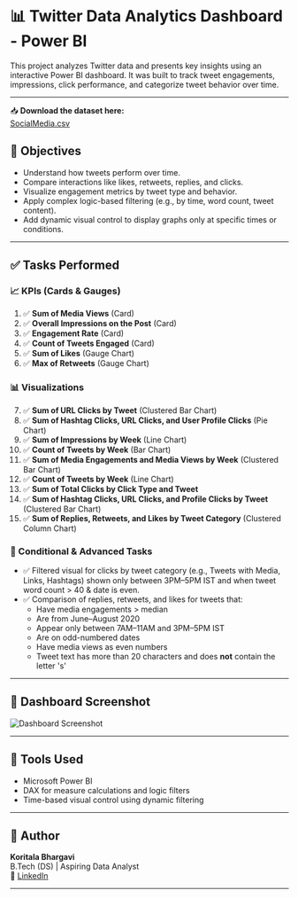 # 📊 Twitter Data Analytics Dashboard - Power BI

This project analyzes Twitter data and presents key insights using an interactive Power BI dashboard. It was built to track tweet engagements, impressions, click performance, and categorize tweet behavior over time.

---
📥 **Download the dataset here:**  
[SocialMedia.csv](https://github.com/KoritalaBhargavi/PowerBIProject/blob/main/SocialMedia.csv)

## 📌 Objectives

- Understand how tweets perform over time.
- Compare interactions like likes, retweets, replies, and clicks.
- Visualize engagement metrics by tweet type and behavior.
- Apply complex logic-based filtering (e.g., by time, word count, tweet content).
- Add dynamic visual control to display graphs only at specific times or conditions.

---

## ✅ Tasks Performed

### 📈 KPIs (Cards & Gauges)
1. ✅ **Sum of Media Views** (Card)  
2. ✅ **Overall Impressions on the Post** (Card)  
3. ✅ **Engagement Rate** (Card)  
4. ✅ **Count of Tweets Engaged** (Card)  
5. ✅ **Sum of Likes** (Gauge Chart)  
6. ✅ **Max of Retweets** (Gauge Chart)  

### 📊 Visualizations
7. ✅ **Sum of URL Clicks by Tweet** (Clustered Bar Chart)  
8. ✅ **Sum of Hashtag Clicks, URL Clicks, and User Profile Clicks** (Pie Chart)  
9. ✅ **Sum of Impressions by Week** (Line Chart)  
10. ✅ **Count of Tweets by Week** (Bar Chart)  
11. ✅ **Sum of Media Engagements and Media Views by Week** (Clustered Bar Chart)  
12. ✅ **Count of Tweets by Week** (Line Chart)  
13. ✅ **Sum of Total Clicks by Click Type and Tweet**  
14. ✅ **Sum of Hashtag Clicks, URL Clicks, and Profile Clicks by Tweet** (Clustered Bar Chart)  
15. ✅ **Sum of Replies, Retweets, and Likes by Tweet Category** (Clustered Column Chart)  

### 🧠 Conditional & Advanced Tasks
- ✅ Filtered visual for clicks by tweet category (e.g., Tweets with Media, Links, Hashtags) shown only between 3PM–5PM IST and when tweet word count > 40 & date is even.
- ✅ Comparison of replies, retweets, and likes for tweets that:
  - Have media engagements > median
  - Are from June–August 2020
  - Appear only between 7AM–11AM and 3PM–5PM IST
  - Are on odd-numbered dates
  - Have media views as even numbers
  - Tweet text has more than 20 characters and does **not** contain the letter 's'

---

## 📸 Dashboard Screenshot

![Dashboard Screenshot](https://github.com/KoritalaBhargavi/PowerBIProject/blob/main/Screenshot%202025-04-17%20173410.png)

---

## 🚀 Tools Used
- Microsoft Power BI
- DAX for measure calculations and logic filters
- Time-based visual control using dynamic filtering

---

## 👤 Author
**Koritala Bhargavi**  
 B.Tech (DS) | Aspiring Data Analyst  
🔗 [LinkedIn](https://www.linkedin.com/in/koritalabhargavi)

---

